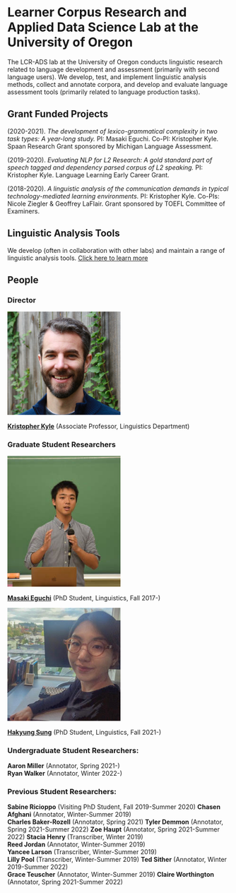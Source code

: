 # Learner Corpus Research and Applied Data Science Lab at the University of Oregon

The LCR-ADS lab at the University of Oregon conducts linguistic research related to language development and assessment (primarily with second language users). We develop, test, and implement linguistic analysis methods, collect and annotate corpora, and develop and evaluate language assessment tools (primarily related to language production tasks).

## Grant Funded Projects
(2020-2021). *The development of lexico-grammatical complexity in two task types: A year-long study.* PI: Masaki Eguchi. Co-PI: Kristopher Kyle. Spaan Research Grant sponsored by Michigan Language Assessment.

(2019-2020). *Evaluating NLP for L2 Research: A gold standard part of speech tagged and dependency parsed corpus of L2 speaking.* PI: Kristopher Kyle. Language Learning Early Career Grant.

(2018-2020). *A linguistic analysis of the communication demands in typical technology-mediated learning environments.* PI: Kristopher Kyle. Co-PIs: Nicole Ziegler & Geoffrey LaFlair. Grant sponsored by TOEFL Committee of Examiners.

## Linguistic Analysis Tools
We develop (often in collaboration with other labs) and maintain a range of linguistic analysis tools.  <a href="https://www.linguisticanalysistools.org/" target="_blank">Click here to learn more</a>
## People
### Director

<img src="images/Kyle_Bio.jpg" width="256" title="Kris Kyle Bio Picture">

**<a href="https://kristopherkyle.github.io/professional-webpage/" target="_blank">Kristopher Kyle</a>** (Associate Professor, Linguistics Department)  

### Graduate Student Researchers

<img src="images/masaki_2017.jpeg" width="256" title="Masaki Eguchi Bio Picture">  

**<a href="https://masakieguchi.weebly.com/about-me.html" target="_blank">Masaki Eguchi</a>** (PhD Student, Linguistics, Fall 2017-)  


<img src="images/hakyung_bio_pic.jpeg" width="256" title="Hakyung Sung Bio Picture">

**<a href="https://hksung.github.io/" target="_blank">Hakyung Sung</a>** (PhD Student, Linguistics, Fall 2021-)



### Undergraduate Student Researchers:
**Aaron Miller** (Annotator, Spring 2021-)  
**Ryan Walker** (Annotator, Winter 2022-)

### Previous Student Researchers:
**Sabine Ricioppo** (Visiting PhD Student, Fall 2019-Summer 2020)
**Chasen Afghani** (Annotator, Winter-Summer 2019)  
**Charles Baker-Rozell** (Annotator, Spring 2021)
**Tyler Demmon** (Annotator, Spring 2021-Summer 2022)
**Zoe Haupt** (Annotator, Spring 2021-Summer 2022)
**Stacia Henry** (Transcriber, Winter 2019)  
**Reed Jordan** (Annotator, Winter-Summer 2019)  
**Yancee Larson** (Transcriber, Winter-Summer 2019)  
**Lilly Pool** (Transcriber, Winter-Summer 2019)
**Ted Sither** (Annotator, Winter 2019-Summer 2022)  
**Grace Teuscher** (Annotator, Winter-Summer 2019)
**Claire Worthington** (Annotator, Spring 2021-Summer 2022)  
